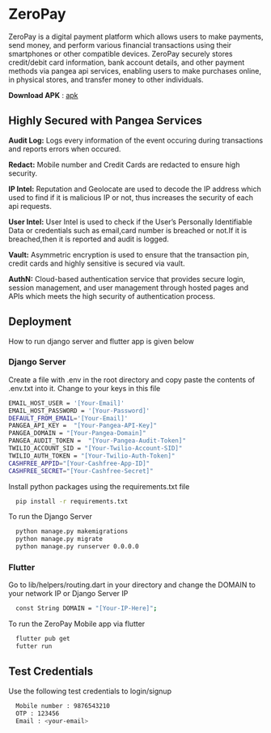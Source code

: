 
# ZeroPay

ZeroPay is a digital payment platform which allows users to make payments, send money, and perform various financial transactions using their smartphones or other compatible devices. ZeroPay securely stores credit/debit card information, bank account details, and other payment methods via pangea api services, enabling users to make purchases online, in physical stores, and transfer money to other individuals. 

**Download APK** : [apk](https://github.com/Revanth2002/Pangea-Server/releases/tag/v2.0)

## Highly Secured with Pangea Services

**Audit Log:** Logs every information of the event occuring during transactions and reports errors when occured.

**Redact:** Mobile number and Credit Cards are redacted to ensure high security.

**IP Intel:** Reputation and Geolocate are used to decode the IP address which used to find if it is malicious IP or not, thus increases the security of each api requests. 

**User Intel:** User Intel is used to check if the User’s Personally Identifiable Data or credentials such as email,card number is breached or not.If it is breached,then it is reported and audit is logged.

**Vault:** Asymmetric encryption is used to ensure that the transaction pin, credit cards and highly sensitive is secured via vault.

**AuthN:** Cloud-based authentication service that provides secure login, session management, and user management through hosted pages and APIs which meets the high security of authentication process.











## Deployment

  How to run django server and flutter app is given below

### Django Server 

Create a file with .env in the root directory and copy paste the contents of .env.txt into it. Change to your keys in this file

```bash
EMAIL_HOST_USER = '[Your-Email]'
EMAIL_HOST_PASSWORD = '[Your-Password]' 
DEFAULT_FROM_EMAIL='[Your-Email]'
PANGEA_API_KEY =  "[Your-Pangea-API-Key]"
PANGEA_DOMAIN = "[Your-Pangea-Domain]"
PANGEA_AUDIT_TOKEN =  "[Your-Pangea-Audit-Token]"
TWILIO_ACCOUNT_SID = "[Your-Twilio-Account-SID]"
TWILIO_AUTH_TOKEN = "[Your-Twilio-Auth-Token]"
CASHFREE_APPID="[Your-Cashfree-App-ID]"
CASHFREE_SECRET="[Your-Cashfree-Secret]"
```

Install python packages using the requirements.txt file

```bash
  pip install -r requirements.txt
```

To run the Django Server 
```bash
  python manage.py makemigrations
  python manage.py migrate
  python manage.py runserver 0.0.0.0
```

### Flutter 

Go to lib/helpers/routing.dart in your directory and change the DOMAIN to your network IP or Django Server IP
```bash
  const String DOMAIN = "[Your-IP-Here]"; 
```

To run the ZeroPay Mobile app via flutter
```bash
  flutter pub get
  futter run
```

## Test Credentials

Use the following test credentials to login/signup

```bash
  Mobile number : 9876543210
  OTP : 123456
  Email : <your-email>
```

